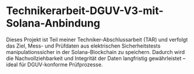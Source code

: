 # Technikerarbeit-DGUV-V3-mit-Solana-Anbindung
Dieses Projekt ist Teil meiner Techniker-Abschlussarbeit (TAR) und verfolgt das Ziel, Mess- und Prüfdaten aus elektrischen Sicherheitstests manipulationssicher in der Solana-Blockchain zu speichern. Dadurch wird die Nachvollziehbarkeit und Integrität der Daten langfristig gewährleistet – ideal für DGUV-konforme Prüfprozesse.
